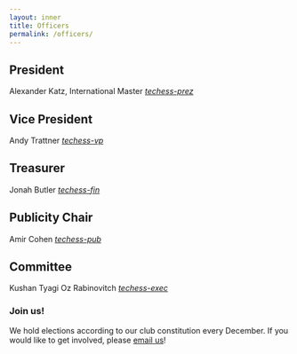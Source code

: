 ```yaml
---
layout: inner
title: Officers
permalink: /officers/
---
```


## President
Alexander Katz, International Master
_[techess-prez](mailto:techess-prez@mit.edu)_


## Vice President
Andy Trattner
_[techess-vp](mailto:techess-vp@mit.edu)_

## Treasurer
Jonah Butler
_[techess-fin](mailto:techess-fin@mit.edu)_

## Publicity Chair
Amir Cohen
_[techess-pub](mailto:techess-pub@mit.edu)_

## Committee
Kushan Tyagi
Oz Rabinovitch
_[techess-exec](mailto:techess-exec@mit.edu)_


### Join us!
We hold elections according to our club constitution every December. If you would like to get involved, please [email us](mailto:techess-exec@mit.edu)!
